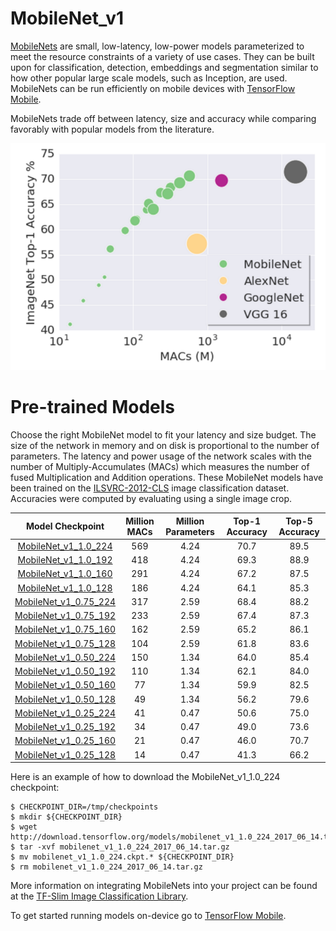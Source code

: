 # MobileNet_v1

[MobileNets](https://arxiv.org/abs/1704.04861) are small, low-latency, low-power models parameterized to meet the resource constraints of a variety of use cases. They can be built upon for classification, detection, embeddings and segmentation similar to how other popular large scale models, such as Inception, are used. MobileNets can be run efficiently on mobile devices with [TensorFlow Mobile](https://www.tensorflow.org/mobile/).

MobileNets trade off between latency, size and accuracy while comparing favorably with popular models from the literature.

![alt text](mobilenet_v1.png "MobileNet Graph")

# Pre-trained Models

Choose the right MobileNet model to fit your latency and size budget. The size of the network in memory and on disk is proportional to the number of parameters. The latency and power usage of the network scales with the number of Multiply-Accumulates (MACs) which measures the number of fused Multiplication and Addition operations. These MobileNet models have been trained on the
[ILSVRC-2012-CLS](http://www.image-net.org/challenges/LSVRC/2012/)
image classification dataset. Accuracies were computed by evaluating using a single image crop.

Model Checkpoint | Million MACs | Million Parameters | Top-1 Accuracy| Top-5 Accuracy |
:----:|:------------:|:----------:|:-------:|:-------:|
[MobileNet_v1_1.0_224](http://download.tensorflow.org/models/mobilenet_v1_1.0_224_2017_06_14.tar.gz)|569|4.24|70.7|89.5|
[MobileNet_v1_1.0_192](http://download.tensorflow.org/models/mobilenet_v1_1.0_192_2017_06_14.tar.gz)|418|4.24|69.3|88.9|
[MobileNet_v1_1.0_160](http://download.tensorflow.org/models/mobilenet_v1_1.0_160_2017_06_14.tar.gz)|291|4.24|67.2|87.5|
[MobileNet_v1_1.0_128](http://download.tensorflow.org/models/mobilenet_v1_1.0_128_2017_06_14.tar.gz)|186|4.24|64.1|85.3|
[MobileNet_v1_0.75_224](http://download.tensorflow.org/models/mobilenet_v1_0.75_224_2017_06_14.tar.gz)|317|2.59|68.4|88.2|
[MobileNet_v1_0.75_192](http://download.tensorflow.org/models/mobilenet_v1_0.75_192_2017_06_14.tar.gz)|233|2.59|67.4|87.3|
[MobileNet_v1_0.75_160](http://download.tensorflow.org/models/mobilenet_v1_0.75_160_2017_06_14.tar.gz)|162|2.59|65.2|86.1|
[MobileNet_v1_0.75_128](http://download.tensorflow.org/models/mobilenet_v1_0.75_128_2017_06_14.tar.gz)|104|2.59|61.8|83.6|
[MobileNet_v1_0.50_224](http://download.tensorflow.org/models/mobilenet_v1_0.50_224_2017_06_14.tar.gz)|150|1.34|64.0|85.4|
[MobileNet_v1_0.50_192](http://download.tensorflow.org/models/mobilenet_v1_0.50_192_2017_06_14.tar.gz)|110|1.34|62.1|84.0|
[MobileNet_v1_0.50_160](http://download.tensorflow.org/models/mobilenet_v1_0.50_160_2017_06_14.tar.gz)|77|1.34|59.9|82.5|
[MobileNet_v1_0.50_128](http://download.tensorflow.org/models/mobilenet_v1_0.50_128_2017_06_14.tar.gz)|49|1.34|56.2|79.6|
[MobileNet_v1_0.25_224](http://download.tensorflow.org/models/mobilenet_v1_0.25_224_2017_06_14.tar.gz)|41|0.47|50.6|75.0|
[MobileNet_v1_0.25_192](http://download.tensorflow.org/models/mobilenet_v1_0.25_192_2017_06_14.tar.gz)|34|0.47|49.0|73.6|
[MobileNet_v1_0.25_160](http://download.tensorflow.org/models/mobilenet_v1_0.25_160_2017_06_14.tar.gz)|21|0.47|46.0|70.7|
[MobileNet_v1_0.25_128](http://download.tensorflow.org/models/mobilenet_v1_0.25_128_2017_06_14.tar.gz)|14|0.47|41.3|66.2|


Here is an example of how to download the MobileNet_v1_1.0_224 checkpoint:

```shell
$ CHECKPOINT_DIR=/tmp/checkpoints
$ mkdir ${CHECKPOINT_DIR}
$ wget http://download.tensorflow.org/models/mobilenet_v1_1.0_224_2017_06_14.tar.gz
$ tar -xvf mobilenet_v1_1.0_224_2017_06_14.tar.gz
$ mv mobilenet_v1_1.0_224.ckpt.* ${CHECKPOINT_DIR}
$ rm mobilenet_v1_1.0_224_2017_06_14.tar.gz
```
More information on integrating MobileNets into your project can be found at the [TF-Slim Image Classification Library](https://github.com/tensorflow/models/blob/master/slim/README.md).

To get started running models on-device go to [TensorFlow Mobile](https://www.tensorflow.org/mobile/).
